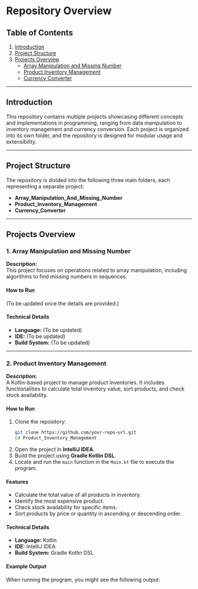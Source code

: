 # **Repository Overview**

## **Table of Contents**
1. [Introduction](#introduction)
2. [Project Structure](#project-structure)
3. [Projects Overview](#projects-overview)
    - [Array Manipulation and Missing Number](#array-manipulation-and-missing-number)
    - [Product Inventory Management](#product-inventory-management)
    - [Currency Converter](#currency-converter)

---

## **Introduction**
This repository contains multiple projects showcasing different concepts and implementations in programming, ranging from data manipulation to inventory management and currency conversion. Each project is organized into its own folder, and the repository is designed for modular usage and extensibility.

---

## **Project Structure**
The repository is divided into the following three main folders, each representing a separate project:
- **Array_Manipulation_And_Missing_Number**
- **Product_Inventory_Management**
- **Currency_Converter**

---

## **Projects Overview**

### **1. Array Manipulation and Missing Number**
**Description:**  
This project focuses on operations related to array manipulation, including algorithms to find missing numbers in sequences.  

#### **How to Run**  
(To be updated once the details are provided.)

#### **Technical Details**  
- **Language:** (To be updated)
- **IDE:** (To be updated)
- **Build System:** (To be updated)

---

### **2. Product Inventory Management**
**Description:**  
A Kotlin-based project to manage product inventories. It includes functionalities to calculate total inventory value, sort products, and check stock availability.  

#### **How to Run**
1. Clone the repository:
   ```bash
   git clone https://github.com/your-repo-url.git
   cd Product_Inventory_Management
2. Open the project in **IntelliJ IDEA**.
3. Build the project using **Gradle Kotlin DSL**.
4. Locate and run the `main` function in the `Main.kt` file to execute the program.

#### **Features**
- Calculate the total value of all products in inventory.
- Identify the most expensive product.
- Check stock availability for specific items.
- Sort products by price or quantity in ascending or descending order.

#### **Technical Details**
- **Language:** Kotlin  
- **IDE:** IntelliJ IDEA  
- **Build System:** Gradle Kotlin DSL  

#### **Example Output**
When running the program, you might see the following output:

